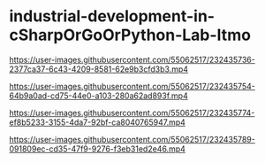 # industrial-development-in-cSharpOrGoOrPython-Lab-Itmo


https://user-images.githubusercontent.com/55062517/232435736-2377ca37-6c43-4209-8581-62e9b3cfd3b3.mp4



https://user-images.githubusercontent.com/55062517/232435754-64b9a0ad-cd75-44e0-a103-280a62ad893f.mp4



https://user-images.githubusercontent.com/55062517/232435774-ef8b5233-3155-4da7-92bf-ca8040765947.mp4



https://user-images.githubusercontent.com/55062517/232435789-091809ec-cd35-47f9-9276-f3eb31ed2e46.mp4

